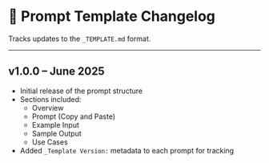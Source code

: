 # 📝 Prompt Template Changelog

Tracks updates to the `_TEMPLATE.md` format.

---

## v1.0.0 – June 2025

-   Initial release of the prompt structure
-   Sections included:
    -   Overview
    -   Prompt (Copy and Paste)
    -   Example Input
    -   Sample Output
    -   Use Cases
-   Added `_Template Version:` metadata to each prompt for tracking
